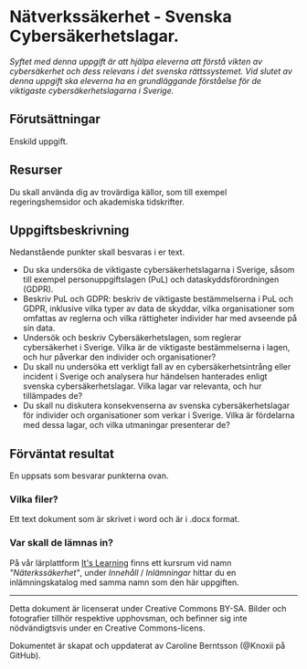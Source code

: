 # Nätverkssäkerhet - Svenska Cybersäkerhetslagar.

_Syftet med denna uppgift är att hjälpa eleverna att förstå vikten av cybersäkerhet och dess relevans i det svenska rättssystemet._ 
_Vid slutet av denna uppgift ska eleverna ha en grundläggande förståelse för de viktigaste cybersäkerhetslagarna i Sverige._

## Förutsättningar

Enskild uppgift.

## Resurser

Du skall använda dig av trovärdiga källor, som till exempel regeringshemsidor och akademiska tidskrifter.

## Uppgiftsbeskrivning

Nedanstående punkter skall besvaras i er text.

- Du ska undersöka de viktigaste cybersäkerhetslagarna i Sverige, såsom till exempel personuppgiftslagen (PuL) och dataskyddsförordningen (GDPR). 
- Beskriv PuL och GDPR: beskriv de viktigaste bestämmelserna i PuL och GDPR, inklusive vilka typer av data de skyddar, vilka organisationer som omfattas av reglerna och vilka rättigheter individer har med avseende på sin data. 
- Undersök och beskriv Cybersäkerhetslagen, som reglerar cybersäkerhet i Sverige. Vilka är de viktigaste bestämmelserna i lagen, och hur påverkar den individer och organisationer?
- Du skall nu undersöka ett verkligt fall av en cybersäkerhetsintrång eller incident i Sverige och analysera hur händelsen hanterades enligt svenska cybersäkerhetslagar. Vilka lagar var relevanta, och hur tillämpades de?
- Du skall nu diskutera konsekvenserna av svenska cybersäkerhetslagar för individer och organisationer som verkar i Sverige. Vilka är fördelarna med dessa lagar, och vilka utmaningar presenterar de?


## Förväntat resultat

En uppsats som besvarar punkterna ovan.

### Vilka filer?     

Ett text dokument som är skrivet i word och är i .docx format.

### Var skall de lämnas in?

På vår lärplattform [It's Learning](https://stenungsund.itslearning.com/) finns ett kursrum vid namn _"Näterkssäkerhet"_, under _Innehåll_ / _Inlämningar_ hittar du en inlämningskatalog med samma namn som den här uppgiften.

---

Detta dokument är licenserat under Creative Commons BY-SA. Bilder och fotografier tillhör respektive upphovsman, och befinner sig inte nödvändigtsvis under en Creative Commons-licens.

Dokumentet är skapat och uppdaterat av Caroline Berntsson (@Knoxii på GitHub).
